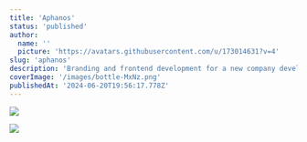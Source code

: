```yaml
---
title: 'Aphanos'
status: 'published'
author:
  name: ''
  picture: 'https://avatars.githubusercontent.com/u/173014631?v=4'
slug: 'aphanos'
description: 'Branding and frontend development for a new company developing AI/ML medical analysis tools.'
coverImage: '/images/bottle-MxNz.png'
publishedAt: '2024-06-20T19:56:17.778Z'
---
```


![](/images/aphanos-Y0OD.jpg)

![](/images/aphanos-Q2OT.svg)